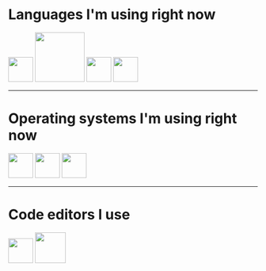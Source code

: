 # Languages I'm using right now
<div>

 [<img src="https://cnet1.cbsistatic.com/img/2013/04/02/3ded8fcf-fdb6-11e2-8c7c-d4ae52e62bcc/rust.png" width="50px" />][Rust]
 [<img src=https://golang.org/lib/godoc/images/go-logo-blue.svg width=100px />][Golang]
 [<img src=https://bgasparotto.com/wp-content/uploads/2016/03/ruby-logo.png width=50px />][Ruby]
 [<img src=https://crystal-lang.org/reference/assets/crystal-circ.svg width=50px />][Crystal]

[Rust]: https://rust-lang.org
[Golang]: https://golang.org/
[Ruby]: http://ruby-lang.org
[Crystal]: https://crystal-lang.org/
</div>


---


# Operating systems I'm using right now
<div>

 [<img src="https://artixlinux.org/img/artix-logo.png" width="50px" />][Artix]
 [<img src=https://assets.ubuntu.com/v1/cb3ecebb-picto-ubuntu.svg width=50px />][Ubuntu]
 [<img src=https://upload.wikimedia.org/wikipedia/commons/thumb/5/5f/Windows_logo_-_2012.svg/1024px-Windows_logo_-_2012.svg.png width=50px />][Windows10]

[Artix]: https://artixlinux.org/
[Ubuntu]: https://ubuntu.com/
[Windows10]: https://www.microsoft.com/it-it/windowsforbusiness/windows-10-pro
</div>

---

# Code editors I use
<div>

 [<img src="https://raw.githubusercontent.com/neovim/neovim.github.io/master/logos/neovim-mark-flat.svg" width="50px" />][Neovim]
 [<img src=https://www.gnu.org/software/emacs/images/emacs.png width=62px />][Emacs]

[Neovim]: https://neovim.io/
[Emacs]: https://www.gnu.org/software/emacs/
</div>
